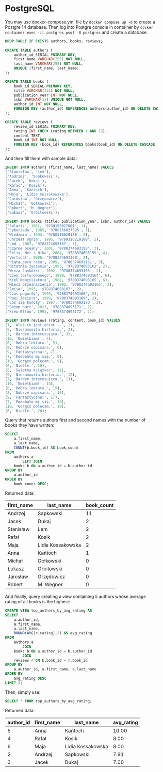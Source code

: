 # PostgreSQL


You may use docker-compose.yml file by ```docker compose up -d``` to create a Postgre 14 database.
Then log into Postgre console in container by ```docker container exec -it postgres psql -U postgres``` and create a database:
```sql
DROP TABLE IF EXISTS authors, books, reviews;
    
CREATE TABLE authors (
    author_id SERIAL PRIMARY KEY,
    first_name VARCHAR(255) NOT NULL,
    last_name VARCHAR(255) NOT NULL,
    UNIQUE (first_name, last_name)
);

CREATE TABLE books (
    book_id SERIAL PRIMARY KEY,
    title VARCHAR(255) NOT NULL,
    publication_year INT NOT NULL,
    isbn VARCHAR(13) UNIQUE NOT NULL,
    author_id INT NOT NULL,
    FOREIGN KEY (author_id) REFERENCES authors(author_id) ON DELETE CASCADE
);

CREATE TABLE reviews (
    review_id SERIAL PRIMARY KEY,
    rating INT CHECK (rating BETWEEN 1 AND 10),
    content TEXT,
    book_id INT NOT NULL,
    FOREIGN KEY (book_id) REFERENCES books(book_id) ON DELETE CASCADE
);
```
And then fill them with sample data:
```sql
INSERT INTO authors (first_name, last_name) VALUES
('Stanisław', 'Lem'),
('Andrzej', 'Sapkowski'),
('Jacek', 'Dukaj'),
('Rafał', 'Kosik'),
('Anna', 'Kańtoch'),
('Maja', 'Lidia Kossakowska'),
('Jarosław', 'Grzędowicz'),
('Michał', 'Gołkowski'),
('Robert', 'M. Wegner'),
('Łukasz', 'Orbitowski');

INSERT INTO books (title, publication_year, isbn, author_id) VALUES
('Solaris', 1961, '9780156027601', 1),
('Cyberiada', 1965, '9780156027595', 1),
('Wiedźmin', 1993, '9780316029186', 2),
('Chrzest ognia', 1996, '9780316219180', 2),
('Lód', 2007, '9788374693157', 3),
('Czarne oceany', 2001, '9788374693158', 3),
('Felix, Net i Nika', 2004, '9788374693159', 4),
('Vertical', 2006, '9788374693160', 4),
('Piąta pora roku', 2005, '9788374693161', 5),
('Ostatnie życzenie', 1993, '9788374693162', 2),
('Wieża Jaskółki', 2002, '9788374693163', 2),
('Cień torturowanego', 1980, '9788374693164', 6),
('Kieł koncyliatora', 1981, '9788374693165', 6),
('Miecz przeznaczenia', 1992, '9788374693166', 2),
('Żmija', 1993, '9788374693167', 2),
('Czas pogardy', 1995, '9788374693168', 2),
('Pani Jeziora', 1999, '9788374693169', 2),
('Coś się kończy', 1997, '9788374693170', 2),
('Sezon burz', 2013, '9788374693171', 2),
('Krew Elfów', 1993, '9788374693172', 2);

INSERT INTO reviews (rating, content, book_id) VALUES
(1, 'Ależ to jest gniot...', 1),
(9, 'Niesamowita historia.', 2),
(7, 'Bardzo interesująca.', 3),
(10, 'Uwielbiam!', 4),
(6, 'Dobra lektura.', 5),
(8, 'Dobrze napisana.', 6),
(9, 'Fantastyczna!', 7),
(7, 'Podobało mi się.', 8),
(10, 'Gorąco polecam.', 9),
(6, 'Nieźle.', 10),
(8, 'Świetna książka!', 11),
(9, 'Niesamowita historia.', 12),
(7, 'Bardzo interesująca.', 13),
(10, 'Uwielbiam!', 14),
(6, 'Dobra lektura.', 15),
(8, 'Dobrze napisana.', 16),
(9, 'Fantastyczna!', 17),
(7, 'Podobało mi się.', 18),
(10, 'Gorąco polecam.', 19),
(6, 'Nieźle.', 20);
```
Query that returns authors first and second names with the number of books they have written:

```sql
SELECT
    a.first_name,
    a.last_name,
    COUNT(b.book_id) AS book_count
FROM
    authors a
        LEFT JOIN
    books b ON a.author_id = b.author_id
GROUP BY
    a.author_id
ORDER BY
    book_count DESC;
```
Returned data:

| first_name | last_name         | book_count |
|------------|-------------------|------------|
| Andrzej    | Sapkowski         | 11         |
| Jacek      | Dukaj             | 2          |
| Stanisław  | Lem               | 2          |
| Rafał      | Kosik             | 2          |
| Maja       | Lidia Kossakowska | 2          |
| Anna       | Kańtoch           | 1          |
| Michał     | Gołkowski         | 0          |
| Łukasz     | Orbitowski        | 0          |
| Jarosław   | Grzędowicz        | 0          |
| Robert     | M. Wegner         | 0          |
And finally, query creating a view containing 5 authors whose average rating of all books is the highest: 

```sql
CREATE VIEW top_authors_by_avg_rating AS
SELECT
    a.author_id,
    a.first_name,
    a.last_name,
    ROUND(AVG(r.rating),2) AS avg_rating
FROM
    authors a
        JOIN
    books b ON a.author_id = b.author_id
        JOIN
    reviews r ON b.book_id = r.book_id
GROUP BY
    a.author_id, a.first_name, a.last_name
ORDER BY
    avg_rating DESC
LIMIT 5;
```
Then, simply use:
```sql
SELECT * FROM top_authors_by_avg_rating;
```
Returned data:

| author_id | first_name | last_name         | avg_rating |
|-----------|------------|-------------------|------------|
| 5         | Anna       | Kańtoch           | 10.00      |
| 4         | Rafał      | Kosik             | 8.00       |
| 6         | Maja       | Lidia Kossakowska | 8.00       |
| 2         | Andrzej    | Sapkowski         | 7.91       |
| 3         | Jacek      | Dukaj             | 7.00       |
